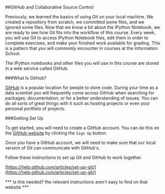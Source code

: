 ##GitHub and Collaborative Source Control

Previously, we learned the basics of using Git on your local machine. We created a repository from scratch, we committed some files, and we ignored some files. Now that we know a bit about the IPython Notebook, we are ready to see how Git fits into the workflow of this course. Every week, you will use Git to access IPython Notebook files, edit them in order to complete exercises, and make your finished work available for grading. This is a pattern that you will commonly encounter in courses at the Information School.

The IPython notebooks and other files you will use in this course are stored in a web service called GitHub.


###What Is GitHub?

[GitHub](https://github.com/) is a popular location for people to store code. During your time as a data scientist you will frequently come across GitHub when searching for packages, documentation, or for a better understanding of issues. You can do all sorts of great things with it such as hosting projects or even your personal portfolio of projects.

###Getting Set Up

To get started, you will need to create a GitHub account. You can do this on the [GitHub website](https://github.com/) by clicking the `Sign Up` button. 

Once you have a GitHub account, we will need to make sure that our local version of Git can communicate with GitHub's.

Follow these instructions to set up Git and GitHub to work together.

[https://help.github.com/articles/set-up-git/](https://help.github.com/articles/set-up-git/)

*** Is this needed?  the relevant instructions aren't easy to find on that website ***

